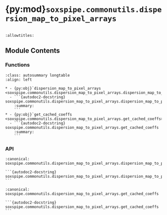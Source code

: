 # {py:mod}`soxspipe.commonutils.dispersion_map_to_pixel_arrays`

```{py:module} soxspipe.commonutils.dispersion_map_to_pixel_arrays
```

```{autodoc2-docstring} soxspipe.commonutils.dispersion_map_to_pixel_arrays
:allowtitles:
```

## Module Contents

### Functions

````{list-table}
:class: autosummary longtable
:align: left

* - {py:obj}`dispersion_map_to_pixel_arrays <soxspipe.commonutils.dispersion_map_to_pixel_arrays.dispersion_map_to_pixel_arrays>`
  - ```{autodoc2-docstring} soxspipe.commonutils.dispersion_map_to_pixel_arrays.dispersion_map_to_pixel_arrays
    :summary:
    ```
* - {py:obj}`get_cached_coeffs <soxspipe.commonutils.dispersion_map_to_pixel_arrays.get_cached_coeffs>`
  - ```{autodoc2-docstring} soxspipe.commonutils.dispersion_map_to_pixel_arrays.get_cached_coeffs
    :summary:
    ```
````

### API

````{py:function} dispersion_map_to_pixel_arrays(log, dispersionMapPath, orderPixelTable, removeOffDetectorLocation=True)
:canonical: soxspipe.commonutils.dispersion_map_to_pixel_arrays.dispersion_map_to_pixel_arrays

```{autodoc2-docstring} soxspipe.commonutils.dispersion_map_to_pixel_arrays.dispersion_map_to_pixel_arrays
```
````

````{py:function} get_cached_coeffs(log, arm, settings, recipeName, orderDeg, wavelengthDeg, slitDeg, reset=False)
:canonical: soxspipe.commonutils.dispersion_map_to_pixel_arrays.get_cached_coeffs

```{autodoc2-docstring} soxspipe.commonutils.dispersion_map_to_pixel_arrays.get_cached_coeffs
```
````
